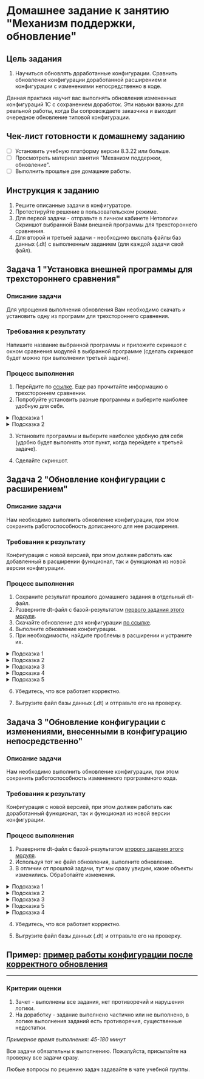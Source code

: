# Домашнее задание к занятию "Механизм поддержки, обновление"

## Цель задания

1. Научиться обновлять доработанные конфигурации. Сравнить обновление конфигурации доработанной расширением и конфигурации с изменениями непосредственно в коде.

Данная практика научит вас выполнять обновления измененных конфигураций 1С с сохранением доработок. Эти навыки важны для реальной работы, когда Вы сопровождаете заказчика и выходит очередное обновление типовой конфигурации.

## Чек-лист готовности к домашнему заданию

- [ ] Установить учебную платформу версии 8.3.22 или больше.
- [ ] Просмотреть материал занятия "Механизм поддержки, обновление".
- [ ] Выполнить прошлые две домашние работы.

## Инструкция к заданию

1. Решите описанные задачи в конфигураторе.
2. Протестируйте решение в пользовательском режиме.
3. Для первой задачи - отправьте в личном кабинете Нетологии Скриншот выбранной Вами внешней программы для трехстороннего сравнения.
4. Для второй и третьей задачи - необходимо выслать файлы баз данных (.dt) с выполненным заданием (для каждой задачи свой файл).

## Задача 1 "Установка внешней программы для трехстороннего сравнения"

### Описание задачи
Для упрощения выполнения обновления Вам необходимо скачать и установить одну из программ для трехстороннего сравнения.

### Требования к результату
Напишите название выбранной программы и приложите скриншот с окном сравнения модулей в выбранной программе (сделать скриншот будет можно при выполнении третьей задачи).

### Процесс выполнения
1. Перейдите по [ссылке](https://wonderland.v8.1c.ru/blog/razvitie-sravneniya-obedineniya-moduley/). Еще раз прочитайте информацию о трехстороннем сравнении.
2. Попробуйте установить разные программы и выберите наиболее удобную для себя.
<details>
  <summary>Подсказка 1</summary>
  Наиболее популярными являются Kdiff3 и Perforce P4Merge. Вероятно, и Вам они могут приглянуться.
</details>
<details>
  <summary>Подсказка 2</summary>
  К сожалению, некоторые ссылки могут не открываться без VPN.
</details>

3. Установите программы и выберите наиболее удобную для себя (удобно будет выполнять этот пункт, когда перейдете к третьей задаче).
  
  
4. Сделайте скриншот.

## Задача 2 "Обновление конфигурации с расширением"

### Описание задачи
Нам необходимо выполнить обновление конфигурации, при этом сохранить работоспособность дописанного для нее расширения.

### Требования к результату
Конфигурация с новой версией, при этом должен работать как добавленный в расширении функционал, так и функционал из новой версии конфигурации.

### Процесс выполнения
1. Сохраните результат прошлого домашнего задания в отдельный dt-файл.
2. Разверните dt-файл с базой-результатом [первого задания этого модуля](homework-11-1.md).
3. Скачайте обновление для конфигурации [по ссылке](src/update.cfu).
4. Выполните обновление конфигурации.
5. При необходимости, найдите проблемы в расширении и устраните их.
<details>
  <summary>Подсказка 1</summary>
  Так как конфигурация находится на полной поддержке, при выполнении обновления никаких дополнительных окон не появится. 1С просто сообщит о том что конфигурация обновлена.
</details>
<details>
  <summary>Подсказка 2</summary>
  Запустите приложение в пользовательском режиме и проверьте, что тот функционал, который Вы дорабатывали, продолжает работать.
</details>
<details>
  <summary>Подсказка 3</summary>
  В справочнике Контрагенты появилась табличная часть "Приобретенная номенклатура", но это никак не пересекается с Вашими доработками (если Вы не добавляли на форму контрагентов отдельных команд и полей для работы с контактными лицами).
</details>
<details>
  <summary>Подсказка 4</summary>
  При открытии формы документа "Заказ покупателя", можно увидеть предупреждение, что возник конфликт с расширением. Теперь, при изменении строки, применяется только скидка указанная в табличной части, но скидка указанная в шапке документа игнорируется. Надо доработать расширение так, чтобы скидки суммировались, но при этом не превышали 100%.
</details>
<details>
  <summary>Подсказка 5</summary>
  Перенесите в блок "Удаление" новый код и дополните свой код в блоке Вставка так, чтобы считывался процент из табличной части.
</details>

6. Убедитесь, что все работает корректно.


7. Выгрузите файл базы данных (.dt) и отправьте его на проверку.

## Задача 3 "Обновление конфигурации с изменениями, внесенными в конфигурацию непосредственно"

### Описание задачи
Нам необходимо выполнить обновление конфигурации, при этом сохранить работоспособность измененного программного кода.

### Требования к результату
Конфигурация с новой версией, при этом должен работать как доработанный функционал, так и функционал из новой версии конфигурации.

### Процесс выполнения
1. Разверните dt-файл с базой-результатом [второго задания этого модуля](homework-11-2.md).
2. Используя тот же файл обновления, выполните обновление.
3. В отличии от прошлой задачи, тут мы сразу увидим, какие объекты изменились. Обработайте изменения.
<details>
  <summary>Подсказка 1</summary>
  Используйте режим "Показывать только дважды измененные свойства" чтобы не анализировать лишнее.
</details>
<details>
  <summary>Подсказка 2</summary>
  Сделайте скриншот с программой трехстороннего сравнения.
</details>
<details>
  <summary>Подсказка 3</summary>
  В форме документа поменялся программный код, убедитесь, что с добавленных Вами процедур сняты флажки (чтобы они не удалились).
  
  При этом на всех процедурах, которые добавлены в модуль флажки должны стоять.
</details>
<details>
  <summary>Подсказка 5</summary>
  Некоторые процедуры, как будто, не изменились. Однако, они были перенесены в новые области кода. Сохраните эти изменения.
</details>
<details>
  <summary>Подсказка 4</summary>
  Доработайте процедуру расчета строки.
</details>

4. Убедитесь, что все работает корректно.


5. Выгрузите файл базы данных (.dt) и отправьте его на проверку.

## Пример: [пример работы конфигурации после корректного обновления](examples/HW_11_3_example.md)

------

### Критерии оценки

1. Зачет - выполнены все задания, нет противоречий и нарушения логики. 
2. На доработку - задание выполнено частично или не выполнено, в логике выполнения заданий есть противоречия, существенные недостатки.

*Примерное время выполнения: 45-180 минут*

Все задачи обязательны к выполнению. Пожалуйста, присылайте на проверку все задачи сразу.

Любые вопросы по решению задач задавайте в чате учебной группы.

